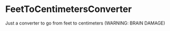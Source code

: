 # FeetToCentimetersConverter
Just a converter to go from feet to centimeters (WARNING: BRAIN DAMAGE)
